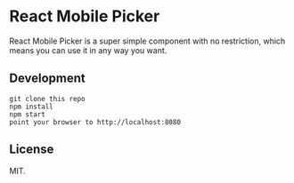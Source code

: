 # React Mobile Picker

React Mobile Picker is a super simple component with no restriction, which means you can use it in any way you want.
 
## Development

```
git clone this repo
npm install
npm start
point your browser to http://localhost:8080
```

## License

MIT.
